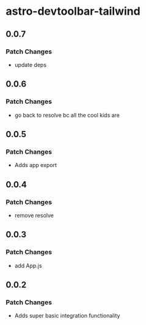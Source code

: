 # astro-devtoolbar-tailwind

## 0.0.7

### Patch Changes

- update deps

## 0.0.6

### Patch Changes

- go back to resolve bc all the cool kids are

## 0.0.5

### Patch Changes

- Adds app export

## 0.0.4

### Patch Changes

- remove resolve

## 0.0.3

### Patch Changes

- add App.js

## 0.0.2

### Patch Changes

- Adds super basic integration functionality
